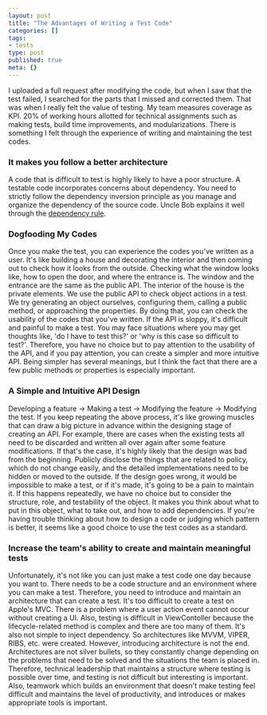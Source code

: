 ```yaml
---
layout: post
title: "The Advantages of Writing a Test Code"
categories: []
tags:
- tests
type: post
published: true
meta: {}
---
```


I uploaded a full request after modifying the code, but when I saw that the test failed, I searched for the parts that I missed and corrected them. That was when I really felt the value of testing. My team measures coverage as KPI. 20% of working hours allotted for technical assignments such as making tests, build time improvements, and modularizations. There is something I felt through the experience of writing and maintaining the test codes.

### It makes you follow a better architecture

A code that is difficult to test is highly likely to have a poor structure. A testable code incorporates 
concerns about dependency. You need to strictly follow the dependency inversion principle as you manage and organize the dependency of the source code. Uncle Bob explains it well through the [dependency rule](https://khalilstemmler.com/wiki/dependency-rule/).

### Dogfooding My Codes

Once you make the test, you can experience the codes you've written as a user.
It's like building a house and decorating the interior and then coming out to check how it looks from the outside.
Checking what the window looks like, how to open the door, and where the entrance is. The window and the entrance are the same as the public API. The interior of the house is the private elements. We use the public API to check object actions in a test. We try generating an object ourselves, configuring them, calling a public method, or approaching the properties. By doing that, you can check the usability of the codes that you've written.
If the API is sloppy, it's difficult and painful to make a test. You may face situations where you may get thoughts like, 'do I have to test this?' or 'why is this case so difficult to test?'. 
Therefore, you have no choice but to pay attention to the usability of the API, and if you pay attention, you can create a simpler and more intuitive API. 
Being simpler has several meanings, but I think the fact that there are a few public methods or properties is especially important. 


### A Simple and Intuitive API Design

Developing a feature → Making a test → Modifying the feature → Modifying the test.
If you keep repeating the above process, it's like growing muscles that can draw a big picture in advance within the designing stage of creating an API. For example, there are cases when the existing tests all need to be discarded and written all over again after some feature modifications. If that's the case, it's highly likely that the design was bad from the beginning. 
Publicly disclose the things that are related to policy, which do not change easily, and the detailed implementations need to be hidden or moved to the outside. 
If the design goes wrong, it would be impossible to make a test, or if it's made, it's going to be a pain to maintain it. 
If this happens repeatedly, we have no choice but to consider the structure, role, and testability of the object. 
It makes you think about what to put in this object, what to take out, and how to add dependencies. 
If you're having trouble thinking about how to design a code or judging which pattern is better, it seems like a good choice to use the test codes as a standard. 


### Increase the team's ability to create and maintain meaningful tests

Unfortunately, it's not like you can just make a test code one day because you want to. 
There needs to be a code structure and an environment where you can make a test. Therefore, you need to introduce and maintain an architecture that can create a test. It's too difficult to create a test on Apple's MVC. There is a problem where a user action event cannot occur without creating a UI. Also, testing is difficult in ViewContoller because the lifecycle-related method is complex and there are too many of them. It's also not simple to inject dependency. 
So architectures like MVVM, VIPER, RIBS, etc. were created. However, introducing architecture is not the end. 
Architectures are not silver bullets, so they constantly change depending on the problems that need to be solved and the situations the team is placed in. 
Therefore, technical leadership that maintains a structure where testing is possible over time, and testing is not difficult but interesting is important.
Also, teamwork which builds an environment that doesn't make testing feel difficult and maintains the level of productivity, and introduces or makes appropriate tools is important.
